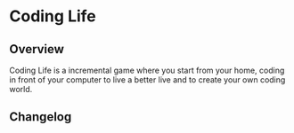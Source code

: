 # Coding Life
## Overview
Coding Life is a incremental game where you start from your home, coding in front of your computer to live a better live and to create your own coding world.
## Changelog

